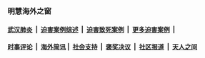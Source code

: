 
### 明慧海外之窗

####  [武汉肺炎](indexes/365.md?t=05221701) &nbsp;|&nbsp;  [迫害案例综述](indexes/328.md?t=05221701) &nbsp;|&nbsp; [迫害致死案例](indexes/277.md?t=05221701)  &nbsp;|&nbsp; [更多迫害案例](indexes/81.md?t=05221701)  &nbsp;|&nbsp; 
####  [时事评论](indexes/19.md?t=05221701) &nbsp;|&nbsp; [海外简讯](indexes/245.md?t=05221701)&nbsp;|&nbsp;  [社会支持](indexes/140.md?t=05221701) &nbsp;|&nbsp; [褒奖决议](indexes/282.md?t=05221701) &nbsp;|&nbsp; [社区报道](indexes/91.md?t=05221701)  &nbsp;|&nbsp; [天人之间](indexes/78.md?t=05221701) 

